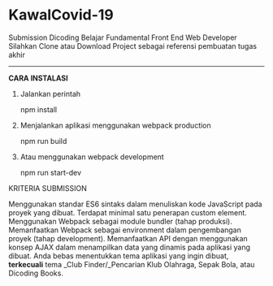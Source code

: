 # KawalCovid-19
Submission Dicoding Belajar Fundamental Front End Web Developer
Silahkan Clone atau Download Project sebagai referensi pembuatan tugas akhir

--------------------------------------------------------------------

<b>CARA INSTALASI</b>
<ol>
<li> Jalankan perintah

npm install

<li> Menjalankan aplikasi menggunakan webpack production

npm run build

<li> Atau menggunakan webpack development

npm run start-dev
</ol>

KRITERIA SUBMISSION

Menggunakan standar ES6 sintaks dalam menuliskan kode JavaScript pada proyek yang dibuat.
Terdapat minimal satu penerapan custom element.
Menggunakan Webpack sebagai module bundler (tahap produksi).
Memanfaatkan Webpack sebagai environment dalam pengembangan proyek (tahap development).
Memanfaatkan API dengan menggunakan konsep AJAX dalam menampilkan data yang dinamis pada aplikasi yang dibuat.
Anda bebas menentukkan tema aplikasi yang ingin dibuat, <b>terkecuali</b> tema _Club Finder/_Pencarian Klub Olahraga, Sepak Bola, atau Dicoding Books.
